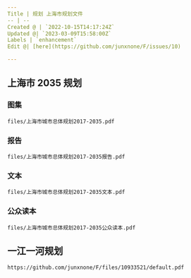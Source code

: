 ```yaml
---
Title | 规划 上海市规划文件
-- | --
Created @ | `2022-10-15T14:17:24Z`
Updated @| `2023-03-09T15:58:00Z`
Labels | `enhancement`
Edit @| [here](https://github.com/junxnone/F/issues/10)

---
```

## 上海市 2035 规划

### 图集

```pdf
files/上海市城市总体规划2017-2035.pdf
```

### 报告

```pdf
files/上海市城市总体规划2017-2035报告.pdf
```

### 文本

```pdf
files/上海市城市总体规划2017-2035文本.pdf
```
### 公众读本

```pdf
files/上海市城市总体规划2017-2035公众读本.pdf
```

## 一江一河规划

```pdf
https://github.com/junxnone/F/files/10933521/default.pdf
```
